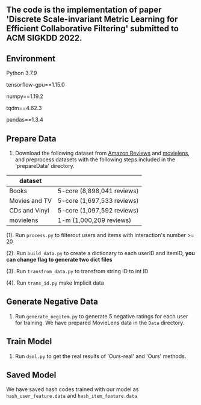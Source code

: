 ## The code is the implementation of paper 'Discrete Scale-invariant Metric Learning for Efficient Collaborative Filtering' submitted to ACM SIGKDD 2022.

## Environment

Python 3.7.9

tensorflow-gpu==1.15.0

numpy==1.19.2

tqdm==4.62.3

pandas==1.3.4

## Prepare Data

1.  Download the following dataset from [Amazon Reviews](http://jmcauley.ucsd.edu/data/amazon/) and [movielens](http://files.grouplens.org/datasets/movielens/), and preprocess datasets with the following steps included in the 'prepareData' directory.

| dataset       |                            |
| ------------- | -------------------------- |
| Books         | 5-core (8,898,041 reviews) |
| Movies and TV | 5-core (1,697,533 reviews) |
| CDs and Vinyl | 5-core (1,097,592 reviews) |
| movielens     | 1-m (1,000,209 reviews)    |

(1).  Run `process.py` to filterout users and items with interaction's number >= 20 

(2).  Run `build_data.py` to create a dictionary to each userID and itemID, **you can change flag to generate two dict files**

(3).  Run `transfrom_data.py` to transfrom string ID to int ID

(4).  Run `trans_id.py` make Implicit data

## Generate Negative Data

1. Run `generate_negitem.py` to generate 5 negative ratings for each user for training. We have prepared MovieLens data in the `Data` directory.

## Train Model

1. Run `dsml.py` to get the real results of 'Ours-real' and 'Ours' methods.


## Saved Model

We have saved hash codes trained with our model as `hash_user_feature.data` and `hash_item_feature.data`
